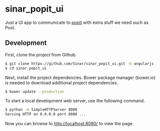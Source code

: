 sinar_popit_ui
==============
Just a UI app to communicate to [popit](https://sinar-malaysia.popit.mysociety.org/) with extra stuff we need such as Post.


Development
-----------

First, clone the project from Github.

```bash
$ git clone https://github.com/Sinar/sinar_popit_ui.git -b angularjs
$ cd sinar_popit_ui
```

Next, install the project dependencies. Bower package manager (bower.io) is needed to download additional project dependencies.

```bash
$ bower update --production
```

To start a local development web server, use the following command.

```bash
$ python -m SimpleHTTPServer 8080
Serving HTTP on 0.0.0.0 port 8080 ...
```

Now you can browse to [http://localhost:8080/](http://localhost:8080/) to view the page.
